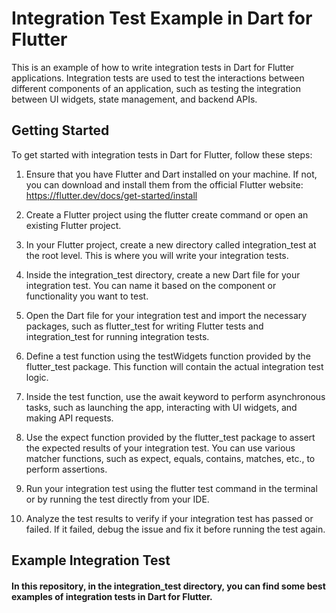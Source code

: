 # Integration Test Example in Dart for Flutter
This is an example of how to write integration tests in Dart for Flutter applications. Integration tests are used to test the interactions between different components of an application, such as testing the integration between UI widgets, state management, and backend APIs.

## Getting Started
To get started with integration tests in Dart for Flutter, follow these steps:

1. Ensure that you have Flutter and Dart installed on your machine. If not, you can download and install them from the official Flutter website: https://flutter.dev/docs/get-started/install

2. Create a Flutter project using the flutter create command or open an existing Flutter project.

3. In your Flutter project, create a new directory called integration_test at the root level. This is where you will write your integration tests.

4. Inside the integration_test directory, create a new Dart file for your integration test. You can name it based on the component or functionality you want to test.

5. Open the Dart file for your integration test and import the necessary packages, such as flutter_test for writing Flutter tests and integration_test for running integration tests.

6. Define a test function using the testWidgets function provided by the flutter_test package. This function will contain the actual integration test logic.

7. Inside the test function, use the await keyword to perform asynchronous tasks, such as launching the app, interacting with UI widgets, and making API requests.

8. Use the expect function provided by the flutter_test package to assert the expected results of your integration test. You can use various matcher functions, such as expect, equals, contains, matches, etc., to perform assertions.

9. Run your integration test using the flutter test command in the terminal or by running the test directly from your IDE.

10. Analyze the test results to verify if your integration test has passed or failed. If it failed, debug the issue and fix it before running the test again.

## Example Integration Test
#### In this repository, in the integration_test directory, you can find some best examples of integration tests in Dart for Flutter.
